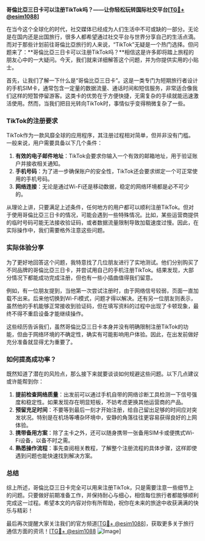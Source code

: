 **哥倫比亞三日卡可以注册TikTok吗？——让你轻松玩转国际社交平台[[TG💪+ @esim1088](https://t.me/s/esim1088)]**

在当今这个全球化的时代，社交媒体已经成为人们生活中不可或缺的一部分。无论是在国内还是出国旅行，很多人都希望通过社交平台与世界分享自己的生活点滴。而对于那些计划前往哥倫比亞旅行的人来说，“TikTok”无疑是一个热门选择。但问题来了：**哥倫比亞三日卡可以注册TikTok吗？**相信这是许多即将踏上旅程的朋友心中的一大疑问。今天，我们就来详细解答这个问题，并为你提供实用的小贴士。

首先，让我们了解一下什么是“哥倫比亞三日卡”。这是一类专门为短期旅行者设计的手机SIM卡，通常包含一定量的数据流量、通话时间和短信服务，非常适合像我们这样的短暂停留游客。这类卡的优势在于方便快捷，无需复杂的手续就能迅速激活使用。然而，当我们把目光转向TikTok时，事情似乎变得稍微复杂了一些。

### TikTok的注册要求

TikTok作为一款风靡全球的应用程序，其注册过程相对简单，但并非没有门槛。一般来说，用户需要具备以下几个条件：

1. **有效的电子邮件地址**：TikTok会要求你输入一个有效的邮箱地址，用于验证账户并接收相关通知。
2. **手机号码**：为了进一步确保账户的安全性，TikTok还会要求绑定一个可正常使用的手机号码。
3. **网络连接**：无论是通过Wi-Fi还是移动数据，稳定的网络环境都是必不可少的。

从理论上讲，只要满足上述条件，任何地方的用户都可以顺利注册TikTok。但对于使用哥倫比亞三日卡的情况，可能会遇到一些特殊情况。比如，某些运营商提供的临时号码可能无法接收验证码，或者数据流量限制导致加载速度过慢。因此，在实际操作中，我们需要格外注意这些问题。

### 实际体验分享

为了更好地回答这个问题，我特意找了几位朋友进行了实地测试。他们分别购买了不同品牌的哥倫比亞三日卡，并尝试用自己的手机注册TikTok。结果发现，大部分情况下都能成功完成注册，但也有一些小插曲值得我们留意。

例如，有一位朋友提到，当他第一次尝试注册时，由于网络信号较弱，页面一直加载不出来。后来他切换到Wi-Fi模式，问题才得以解决。还有另一位朋友则表示，虽然他的手机能够正常接收到验证码，但在填写资料的过程中出现了卡顿现象，最终不得不重启设备才能继续操作。

这些经历告诉我们，虽然哥倫比亞三日卡本身并没有明确限制注册TikTok的功能，但由于网络环境的不确定性，确实有可能影响用户体验。因此，在出发前做好充分准备就显得尤为重要了。

### 如何提高成功率？

既然知道了潜在的风险点，那么接下来就要谈谈如何规避这些问题。以下几点建议或许能帮到你：

1. **提前检查网络质量**：出发前可以通过手机自带的网络诊断工具检测一下信号强度和稳定性。如果发现存在明显短板，不妨考虑更换其他运营商的产品。
2. **预留充足时间**：不要等到最后一刻才开始注册，给自己留出足够的时间应对突发状况。特别是在机场等嘈杂环境中，安静的角落往往更容易获得良好的上网体验。
3. **携带备用方案**：除了主卡之外，还可以随身携带一张备用SIM卡或便携式Wi-Fi设备，以备不时之需。
4. **熟悉操作流程**：事先查阅相关教程，了解整个注册流程的具体步骤，这样即使遇到问题也能快速找到解决方案。

### 总结

综上所述，哥倫比亞三日卡完全可以用来注册TikTok，只是需要注意一些细节上的问题。只要做好前期准备工作，并保持耐心与细心，相信每位旅行者都能够顺利完成这一过程。希望本文的内容对你有所帮助，祝你在未来的旅途中收获满满的快乐与精彩！

最后再次提醒大家关注我们的官方频道[[TG💪+ @esim1088](https://t.me/s/esim1088)]，获取更多关于旅行通信方面的资讯！[[TG💪+ @esim1088](https://t.me/s/esim1088) ![Image](https://i.postimg.cc/4NQfJmqS/Snipaste-2025-05-13-00-14-12.png)]
